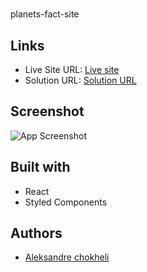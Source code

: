 # 
planets-fact-site

## Links

- Live Site URL: [Live site](https://planets-fact-site-rho.vercel.app/)
- Solution URL: [Solution URL](https://github.com/aleksandrre/planets-fact-site)

## Screenshot
![App Screenshot](https://user-images.githubusercontent.com/108459639/226053042-ccf583a9-1eb4-4a5d-b28a-0f165ca5823c.jpg)
## Built with
- React
- Styled Components
## Authors
- [Aleksandre chokheli](https://github.com/aleksandrre)
